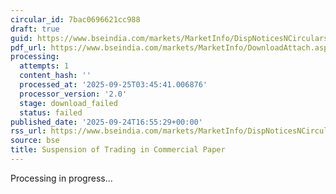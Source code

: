 ```yaml
---
circular_id: 7bac0696621cc988
draft: true
guid: https://www.bseindia.com/markets/MarketInfo/DispNoticesNCirculars.aspx?Noticeid={23A4B5A6-6771-4FEE-A555-AB8C6B2F5C64}&noticeno=20250924-63&dt=09/24/2025&icount=63&totcount=75&flag=0
pdf_url: https://www.bseindia.com/markets/MarketInfo/DownloadAttach.aspx?id=20250924-63&attachedId=
processing:
  attempts: 1
  content_hash: ''
  processed_at: '2025-09-25T03:45:41.006876'
  processor_version: '2.0'
  stage: download_failed
  status: failed
published_date: '2025-09-24T16:55:29+00:00'
rss_url: https://www.bseindia.com/markets/MarketInfo/DispNoticesNCirculars.aspx?Noticeid={23A4B5A6-6771-4FEE-A555-AB8C6B2F5C64}&noticeno=20250924-63&dt=09/24/2025&icount=63&totcount=75&flag=0
source: bse
title: Suspension of Trading in Commercial Paper
---
```


Processing in progress...